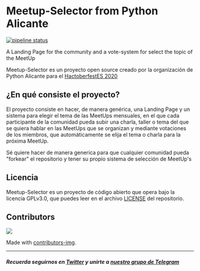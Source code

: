 # Meetup-Selector from Python Alicante

[![pipeline status](https://gitlab.com/aalmiramolla/meetupselector/badges/main/pipeline.svg)](https://gitlab.com/aalmiramolla/meetupselector/-/commits/main) 

A Landing Page for the community and a vote-system for select the topic of the MeetUp

Meetup-Selector es un proyecto open source creado por la organización de Python Alicante para el [HactoberfestES 2020](https://hacktoberfest.es.python.org/)

## ¿En qué consiste el proyecto?

El proyecto consiste en hacer, de manera genérica, una Landing Page y un sistema para elegir el tema de las MeetUps mensuales, en el que cada participante de la comunidad pueda subir una charla, taller o tema del que se quiera hablar en las MeetUps que se organizan y mediante votaciones de los miembros, que automáticamente se elija el tema o charla para la próxima MeetUp.

Sé quiere hacer de manera generica para que cualquier comunidad pueda "forkear" el repositorio y tener su propio sistema de selección de MeetUp's

## Licencia

Meetup-Selector es un proyecto de código abierto que opera bajo la licencia GPLv3.0, que puedes leer en el archivo [LICENSE](https://github.com/pythonalicante/Meetup-Selector/blob/master/LICENSE) del repositorio.

## Contributors

<a href="https://github.com/pythonalicante/meetup-selector/graphs/contributors">
  <img src="https://contributors-img.web.app/image?repo=pythonalicante/meetup-selector" />
</a>

Made with [contributors-img](https://contributors-img.web.app).

---

##### Recuerda seguirnos en [Twitter](https://twitter.com/python_alc) y unirte a [nuestro grupo de Telegram](https://t.me/python_alc)
